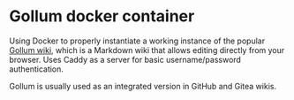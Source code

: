 # Gollum docker container

Using Docker to properly instantiate a working instance of the popular [Gollum wiki](https://github.com/gollum/gollum/wiki), which is a Markdown wiki that allows editing directly from your browser. Uses Caddy as a server for basic username/password authentication.

Gollum is usually used as an integrated version in GitHub and Gitea wikis.

